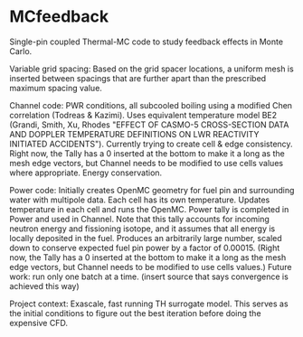 # MCfeedback
Single-pin coupled Thermal-MC code to study feedback effects in Monte Carlo. 

Variable grid spacing:
Based on the grid spacer locations, a uniform mesh is inserted between spacings that are further apart than the prescribed maximum spacing value. 

Channel code:
PWR conditions, all subcooled boiling using a modified Chen correlation (Todreas & Kazimi).
Uses equivalent temperature model BE2 (Grandi, Smith, Xu, Rhodes "EFFECT OF CASMO-5 CROSS-SECTION DATA AND DOPPLER TEMPERATURE DEFINITIONS ON LWR REACTIVITY INITIATED ACCIDENTS").
Currently trying to create cell & edge consistency. Right now, the Tally has a 0 inserted at the bottom to make it a long as the mesh edge vectors, but Channel needs to be modified to use cells values where appropriate. 
Energy conservation. 

Power code:
Initially creates OpenMC geometry for fuel pin and surrounding water with multipole data. Each cell has its own temperature. 
Updates temperature in each cell and runs the OpenMC. 
Power tally is completed in Power and used in Channel. Note that this tally accounts for incoming neutron energy and fissioning isotope, and it assumes that all energy is locally deposited in the fuel.  Produces an arbitrarily large number, scaled down to conserve expected fuel pin power by a factor of 0.00015. (Right now, the Tally has a 0 inserted at the bottom to make it a long as the mesh edge vectors, but Channel needs to be modified to use cells values.)
Future work: run only one batch at a time. (insert source that says convergence is achieved this way)

Project context:
Exascale, fast running TH surrogate model. This serves as the initial conditions to figure out the best iteration before doing the expensive CFD. 
